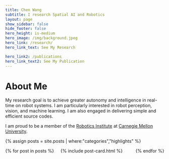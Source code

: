 ```yaml
---
title: Chen Wang
subtitle: I research Spatial AI and Robotics
layout: page
show_sidebar: false
hide_footer: false
hero_height: is-medium
hero_image: /img/background.jpeg
hero_link: /research/
hero_link_text: See My Research

hero_link2: /publications
hero_link_text2: See My Publication
---
```


# About Me

My research goal is to achieve greater autonomy and intelligence in real-time on robot systems. I am particularly interested in robot perception, vision, and machine learning. I am also engaged in delivering simple and efficient source codes.

I am proud to be a member of the [Robotics Institute](https://www.ri.cmu.edu/) at [Carnegie Mellon University](https://www.cmu.edu/).

<!-- # Highlights -->

{% assign posts = site.posts | where:"categories","highlights" %}
<div class="columns is-multiline">
    {% for post in posts %}
    <div class="column is-4-desktop is-6-tablet">
        {% include post-card.html %}
    </div>
    {% endfor %}
</div>
